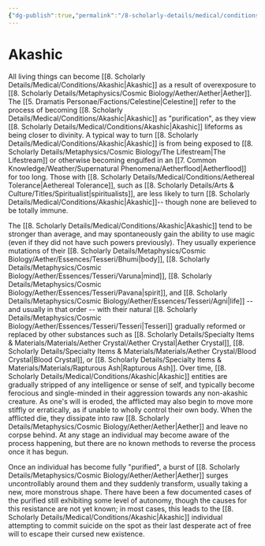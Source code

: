 ```yaml
---
{"dg-publish":true,"permalink":"/8-scholarly-details/medical/conditions/akashic/","noteIcon":""}
---
```


# Akashic

All living things can become [[8. Scholarly Details/Medical/Conditions/Akashic\|Akashic]] as a result of overexposure to [[8. Scholarly Details/Metaphysics/Cosmic Biology/Aether/Aether\|Aether]]. The [[5. Dramatis Personae/Factions/Celestine\|Celestine]] refer to the process of becoming [[8. Scholarly Details/Medical/Conditions/Akashic\|Akashic]] as "purification", as they view [[8. Scholarly Details/Medical/Conditions/Akashic\|Akashic]] lifeforms as being closer to divinity. A typical way to turn [[8. Scholarly Details/Medical/Conditions/Akashic\|Akashic]] is from being exposed to [[8. Scholarly Details/Metaphysics/Cosmic Biology/The Lifestream\|The Lifestream]] or otherwise becoming engulfed in an [[7. Common Knowledge/Weather/Supernatural Phenomena/Aetherflood\|Aetherflood]] for too long. Those with [[8. Scholarly Details/Medical/Conditions/Aethereal Tolerance\|Aethereal Tolerance]], such as [[8. Scholarly Details/Arts & Culture/Titles/Spiritualist\|spiritualists]], are less likely to turn [[8. Scholarly Details/Medical/Conditions/Akashic\|Akashic]]-- though none are believed to be totally immune.   

The [[8. Scholarly Details/Medical/Conditions/Akashic\|Akashic]] tend to be stronger than average, and may spontaneously gain the ability to use magic (even if they did not have such powers previously). They usually experience mutations of their [[8. Scholarly Details/Metaphysics/Cosmic Biology/Aether/Essences/Tesseri/Bhumi\|body]], [[8. Scholarly Details/Metaphysics/Cosmic Biology/Aether/Essences/Tesseri/Varuna\|mind]], [[8. Scholarly Details/Metaphysics/Cosmic Biology/Aether/Essences/Tesseri/Pavana\|spirit]], and [[8. Scholarly Details/Metaphysics/Cosmic Biology/Aether/Essences/Tesseri/Agni\|life]] -- and usually in that order -- with their natural [[8. Scholarly Details/Metaphysics/Cosmic Biology/Aether/Essences/Tesseri/Tesseri\|Tesseri]] gradually reformed or replaced by other substances such as [[8. Scholarly Details/Specialty Items & Materials/Materials/Aether Crystal/Aether Crystal\|Aether Crystal]], [[8. Scholarly Details/Specialty Items & Materials/Materials/Aether Crystal/Blood Crystal\|Blood Crystal]], or [[8. Scholarly Details/Specialty Items & Materials/Materials/Rapturous Ash\|Rapturous Ash]]. Over time, [[8. Scholarly Details/Medical/Conditions/Akashic\|Akashic]] entities are gradually stripped of any intelligence or sense of self, and typically become ferocious and single-minded in their aggression towards any non-akashic creature. As one's will is eroded, the afflicted may also begin to move more stiffly or erratically, as if unable to wholly control their own body. When the afflicted die, they dissipate into raw [[8. Scholarly Details/Metaphysics/Cosmic Biology/Aether/Aether\|Aether]] and leave no corpse behind. At any stage an individual may become aware of the process happening, but there are no known methods to reverse the process once it has begun. 

Once an individual has become fully "purified", a burst of [[8. Scholarly Details/Metaphysics/Cosmic Biology/Aether/Aether\|Aether]] surges uncontrollably around them and they suddenly transform, usually taking a new, more monstrous shape. There have been a few documented cases of the purified still exhibiting some level of autonomy, though the causes for this resistance are not yet known; in most cases, this leads to the [[8. Scholarly Details/Medical/Conditions/Akashic\|Akashic]] individual attempting to commit suicide on the spot as their last desperate act of free will to escape their cursed new existence. 


